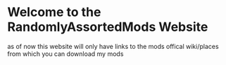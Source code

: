 <h1> Welcome to the RandomlyAssortedMods Website </h1>
<p>as of now this website will only have links to the mods offical wiki/places from which you can download my mods<br></p>
